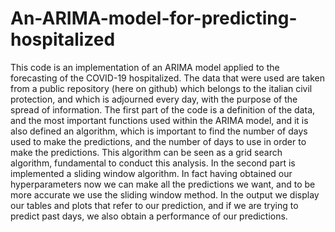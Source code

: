 # An-ARIMA-model-for-predicting-hospitalized
This code is an implementation of an ARIMA model applied to the forecasting of the COVID-19 hospitalized. The data that were used are taken from a public repository 
(here on github) which belongs to the italian civil protection, and which is adjourned every day, with the purpose of the spread of information.
The first part of the code is a definition of the data, and the most important functions used within the ARIMA model, and it is also defined an algorithm, which is important to find the number of days used to make the predictions, and the number of days to use in order to make the predictions. This algorithm can be seen as a grid search algorithm, fundamental to conduct this analysis. In the second part is implemented a sliding window algorithm. In fact having obtained our hyperparameters now we can make all the predictions we want, and to be more accurate we use the sliding window method. In the output we display our tables and plots that refer to our prediction, and if we are trying to predict past days, we also obtain a performance of our predictions.
